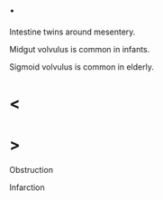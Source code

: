 # .

Intestine twins around mesentery.

Midgut volvulus is common in infants.

Sigmoid volvulus is common in elderly.

# <

# >

Obstruction

Infarction
